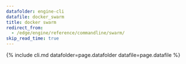 ```yaml
---
datafolder: engine-cli
datafile: docker_swarm
title: docker swarm
redirect_from:
  - /edge/engine/reference/commandline/swarm/
skip_read_time: true
---
```

<!--
This page is automatically generated from Docker's source code. If you want to
suggest a change to the text that appears here, open a ticket or pull request
in the source repository on GitHub:

https://github.com/docker/cli
-->

{% include cli.md datafolder=page.datafolder datafile=page.datafile %}
